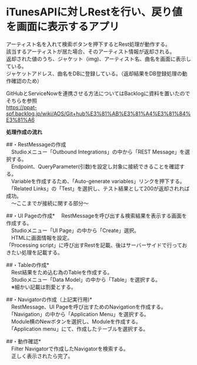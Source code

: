 # iTunesAPIに対しRestを行い、戻り値を画面に表示するアプリ 

アーティスト名を入れて検索ボタンを押下するとRest処理が動作する。  
該当するアーティストが居た場合、そのアーティスト情報が返却される。  
返却された値のうち、ジャケット（img)、アーティスト名、曲名を画面に表示している。  
ジャケットアドレス、曲名をDBに登録している。（返却結果をDB登録処理の動作確認のため）  
 
GitHubとServiceNowを連携させる方法についてはBacklogに資料を置いたのでそちらを参照  
https://ppat-spf.backlog.jp/wiki/AOS/Git+hub%E3%81%AB%E3%81%A4%E3%81%84%E3%81%A6  
  
  
**処理作成の流れ**  

##・RestMessageの作成   
　Studioメニュー「Outbound Integrations」の中から「REST Message」を選択する。  
　Endpoint、QueryParameter(引数)を設定し対象に接続できることを確認する。  
　Variableを作成するため、「Auto-generate variables」リンクを押下する。  
　「Related Links」の「Test」を選択し、テスト結果として200が返却されれば成功。  
　～ここまでが接続に関する部分～  
  
  
##・UI Pageの作成* 
　RestMessageを呼び出す＆検索結果を表示する画面を作成する。  
　Studioメニュー「UI Page」の中から「Create」選択。  
　HTMLに画面情報を設定。  
  「Processing script」に呼び出すRestを記載、後はサーバーサイドで行っておきたい処理を記載する。   
  
  
##・Tableの作成*  
　Rest結果をため込む為のTableを作成する。    
　Studioメニュー「Data Model」の中から「Table」を選択する。  
　※細かい記載は割愛とする。  
  
  
##・Navigatorの作成（上記実行用)*  
　RestMessage、UI Pageを呼び出すためのNavigationを作成する。  
　「Navigation」の中から「Application Menu」を選択する。  
　Module横のNewボタンを選択し、Moduleを作成する。  
　「Application menu」にて、作成したテーブルを選択する。  
  
  
##・動作確認*  
　Filter Navigatorで作成したNavigatorを検索する。  
　正しく表示されたら完了。  
